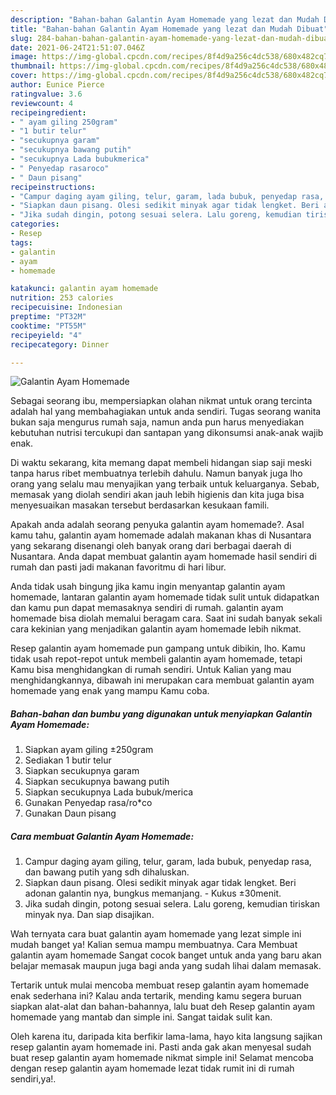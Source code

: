 ```yaml
---
description: "Bahan-bahan Galantin Ayam Homemade yang lezat dan Mudah Dibuat"
title: "Bahan-bahan Galantin Ayam Homemade yang lezat dan Mudah Dibuat"
slug: 284-bahan-bahan-galantin-ayam-homemade-yang-lezat-dan-mudah-dibuat
date: 2021-06-24T21:51:07.046Z
image: https://img-global.cpcdn.com/recipes/8f4d9a256c4dc538/680x482cq70/galantin-ayam-homemade-foto-resep-utama.jpg
thumbnail: https://img-global.cpcdn.com/recipes/8f4d9a256c4dc538/680x482cq70/galantin-ayam-homemade-foto-resep-utama.jpg
cover: https://img-global.cpcdn.com/recipes/8f4d9a256c4dc538/680x482cq70/galantin-ayam-homemade-foto-resep-utama.jpg
author: Eunice Pierce
ratingvalue: 3.6
reviewcount: 4
recipeingredient:
- " ayam giling 250gram"
- "1 butir telur"
- "secukupnya garam"
- "secukupnya bawang putih"
- "secukupnya Lada bubukmerica"
- " Penyedap rasaroco"
- " Daun pisang"
recipeinstructions:
- "Campur daging ayam giling, telur, garam, lada bubuk, penyedap rasa, dan bawang putih yang sdh dihaluskan."
- "Siapkan daun pisang. Olesi sedikit minyak agar tidak lengket. Beri adonan galantin nya, bungkus memanjang. Kukus ±30menit."
- "Jika sudah dingin, potong sesuai selera. Lalu goreng, kemudian tiriskan minyak nya. Dan siap disajikan."
categories:
- Resep
tags:
- galantin
- ayam
- homemade

katakunci: galantin ayam homemade 
nutrition: 253 calories
recipecuisine: Indonesian
preptime: "PT32M"
cooktime: "PT55M"
recipeyield: "4"
recipecategory: Dinner

---
```



![Galantin Ayam Homemade](https://img-global.cpcdn.com/recipes/8f4d9a256c4dc538/680x482cq70/galantin-ayam-homemade-foto-resep-utama.jpg)

Sebagai seorang ibu, mempersiapkan olahan nikmat untuk orang tercinta adalah hal yang membahagiakan untuk anda sendiri. Tugas seorang  wanita bukan saja mengurus rumah saja, namun anda pun harus menyediakan kebutuhan nutrisi tercukupi dan santapan yang dikonsumsi anak-anak wajib enak.

Di waktu  sekarang, kita memang dapat membeli hidangan siap saji meski tanpa harus ribet membuatnya terlebih dahulu. Namun banyak juga lho orang yang selalu mau menyajikan yang terbaik untuk keluarganya. Sebab, memasak yang diolah sendiri akan jauh lebih higienis dan kita juga bisa menyesuaikan masakan tersebut berdasarkan kesukaan famili. 



Apakah anda adalah seorang penyuka galantin ayam homemade?. Asal kamu tahu, galantin ayam homemade adalah makanan khas di Nusantara yang sekarang disenangi oleh banyak orang dari berbagai daerah di Nusantara. Anda dapat membuat galantin ayam homemade hasil sendiri di rumah dan pasti jadi makanan favoritmu di hari libur.

Anda tidak usah bingung jika kamu ingin menyantap galantin ayam homemade, lantaran galantin ayam homemade tidak sulit untuk didapatkan dan kamu pun dapat memasaknya sendiri di rumah. galantin ayam homemade bisa diolah memalui beragam cara. Saat ini sudah banyak sekali cara kekinian yang menjadikan galantin ayam homemade lebih nikmat.

Resep galantin ayam homemade pun gampang untuk dibikin, lho. Kamu tidak usah repot-repot untuk membeli galantin ayam homemade, tetapi Kamu bisa menghidangkan di rumah sendiri. Untuk Kalian yang mau menghidangkannya, dibawah ini merupakan cara membuat galantin ayam homemade yang enak yang mampu Kamu coba.

<!--inarticleads1-->

##### Bahan-bahan dan bumbu yang digunakan untuk menyiapkan Galantin Ayam Homemade:

1. Siapkan  ayam giling ±250gram
1. Sediakan 1 butir telur
1. Siapkan secukupnya garam
1. Siapkan secukupnya bawang putih
1. Siapkan secukupnya Lada bubuk/merica
1. Gunakan  Penyedap rasa/ro*co
1. Gunakan  Daun pisang




<!--inarticleads2-->

##### Cara membuat Galantin Ayam Homemade:

1. Campur daging ayam giling, telur, garam, lada bubuk, penyedap rasa, dan bawang putih yang sdh dihaluskan.
1. Siapkan daun pisang. Olesi sedikit minyak agar tidak lengket. Beri adonan galantin nya, bungkus memanjang. - Kukus ±30menit.
1. Jika sudah dingin, potong sesuai selera. Lalu goreng, kemudian tiriskan minyak nya. Dan siap disajikan.




Wah ternyata cara buat galantin ayam homemade yang lezat simple ini mudah banget ya! Kalian semua mampu membuatnya. Cara Membuat galantin ayam homemade Sangat cocok banget untuk anda yang baru akan belajar memasak maupun juga bagi anda yang sudah lihai dalam memasak.

Tertarik untuk mulai mencoba membuat resep galantin ayam homemade enak sederhana ini? Kalau anda tertarik, mending kamu segera buruan siapkan alat-alat dan bahan-bahannya, lalu buat deh Resep galantin ayam homemade yang mantab dan simple ini. Sangat taidak sulit kan. 

Oleh karena itu, daripada kita berfikir lama-lama, hayo kita langsung sajikan resep galantin ayam homemade ini. Pasti anda gak akan menyesal sudah buat resep galantin ayam homemade nikmat simple ini! Selamat mencoba dengan resep galantin ayam homemade lezat tidak rumit ini di rumah sendiri,ya!.


